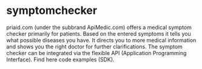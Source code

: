 # symptomchecker
priaid.com (under the subbrand ApiMedic.com) offers a medical symptom checker primarily for patients. Based on the entered symptoms it tells you what possible diseases you have. It directs you to more medical information and shows you the right doctor for further clarifications. The symptom checker can be integrated via the flexible API (Application Programming Interface). Find here code examples (SDK).
